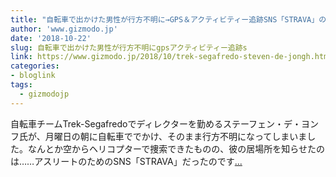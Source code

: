 ```yaml
---
title: "自転車で出かけた男性が行方不明に→GPS＆アクティビティー追跡SNS「STRAVA」の記録から無事保護される"
author: 'www.gizmodo.jp'
date: '2018-10-22'
slug: 自転車で出かけた男性が行方不明にgpsアクティビティー追跡s
link: https://www.gizmodo.jp/2018/10/trek-segafredo-steven-de-jongh.html
categories:
- bloglink
tags:
  - gizmodojp
---
```


自転車チームTrek-Segafredoでディレクターを勤めるステーフェン・デ・ヨンフ氏が、月曜日の朝に自転車ででかけ、そのまま行方不明になってしまいました。なんとか空からヘリコプターで捜索できたものの、彼の居場所を知らせたのは……アスリートのためのSNS「STRAVA」だったのです[... <i class="fas fa-external-link-alt"></i>](https://www.gizmodo.jp/2018/10/trek-segafredo-steven-de-jongh.html)

